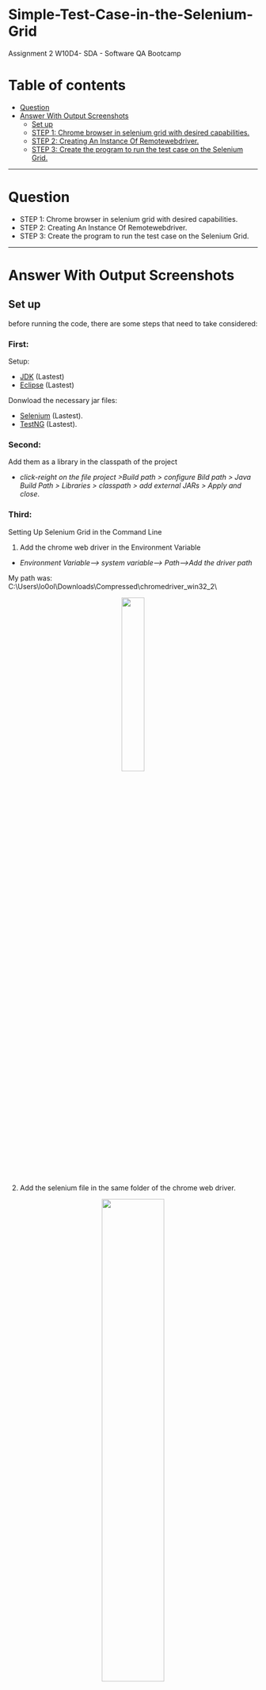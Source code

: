 # Simple-Test-Case-in-the-Selenium-Grid
Assignment 2 W10D4- SDA - Software QA Bootcamp

# Table of contents
* [Question](#question)
* [Answer With Output Screenshots](#answer-with-output-screenshots)
  * [Set up](#set-up)
  * [STEP 1: Chrome browser in selenium grid with desired capabilities.](#step-1--chrome-browser-in-selenium-grid-with-desired-capabilities)
  * [STEP 2: Creating An Instance Of Remotewebdriver.](#step-2--creating-an-instance-of-remotewebdriver)
  * [STEP 3: Create the program to run the test case on the Selenium Grid.](#step-3--create-the-program-to-run-the-test-case-on-the-selenium-grid)


---
# Question
- STEP 1: Chrome browser in selenium grid with desired capabilities.
- STEP 2: Creating An Instance Of Remotewebdriver.
- STEP 3: Create the program to run the test case on the Selenium Grid.

---

# Answer With Output Screenshots
## Set up
before running the code, there are some steps that need to take considered:

### First:
Setup:
- [JDK](https://www.oracle.com/java/technologies/downloads/) (Lastest)
- [Eclipse](https://www.eclipse.org/) (Lastest)

Donwload the necessary jar files:
- [Selenium](https://www.selenium.dev/downloads/) (Lastest).
- [TestNG](http://www.java2s.com/Code/Jar/t/Downloadtestng685jar.htm) (Lastest).

### Second:
Add them as a library in the classpath of the project
- _click-reight on the file project >Build path > configure Bild path > Java Build Path > Libraries > classpath > add external JARs > Apply and close_.

### Third:
Setting Up Selenium Grid in the Command Line

1. Add the chrome web driver in the Environment Variable

- _Environment Variable--> system variable--> Path-->Add the driver path_

My path was: C:\Users\lo0ol\Downloads\Compressed\chromedriver_win32_2\

<p align="center">
<img src="https://user-images.githubusercontent.com/48597284/185756634-6460ebbb-b680-4cd8-a2cd-5c987d32133b.png" width=30% height=30%>
</p>

2. Add the selenium file in the same folder of the chrome web driver.
<p align="center">
<img src="https://user-images.githubusercontent.com/48597284/185756677-650c83ce-f21b-48ec-bd66-49d5256d5b66.png" width=50% height=50%>
</p>


3. Open CMD then write this line
```md
java -jar selenium-server-4.4.0.jar standalone
```

<p align="center">
<img src="https://user-images.githubusercontent.com/48597284/185755999-f5eb2050-fa27-417c-926f-e75a6f776fb3.png" width=80% height=80%>
</p>


---

## STEP 1: Chrome browser in selenium grid with desired capabilities.
In this step, I used `DesiredCapabilities`

```md
WebDriverManager.chromedriver().setup();
driver = new ChromeDriver();
```

---

## STEP 2: Creating An Instance Of Remotewebdriver.
In this step, I used `RemoteWebDriver`

For the following code add your URL
```md
driver = new RemoteWebDriver(new URL("http://192.168.1.11:4444"), cap);
```

<p align="center">
<img src="https://user-images.githubusercontent.com/48597284/185756273-f87cf0b8-d709-4b43-9cb8-5b54f8c25268.png" width=80% height=80%>
</p>

The final code
```md
@BeforeSuite
public void chromepage() throws MalformedURLException {
	// set configuration
	DesiredCapabilities cap = new DesiredCapabilities();
	cap.setCapability("platformName", "Windows");
	cap.setCapability("se:name", "My simple test"); 
	cap.setCapability("se:sampleMetadata", "Sample metadata value"); 
	cap.setCapability(CapabilityType.BROWSER_NAME, "chrome");
		
	//RemoteWebDriver
	driver = new RemoteWebDriver(new URL("http://192.168.1.11:4444"), cap);

	// open codingdojo website
	driver.get("https://www.codingdojo.com");
	driver.manage().window().maximize();
	System.out.println(driver.getTitle());
}
```

---

## STEP 2: Create the program to run the test case on the Selenium Grid
In this step, I used [yahoo](https://login.yahoo.com) website.

The final code
```md
@Test
public void verifyYahooPageTitle() {
	// open yahoo page
	System.out.println(" Browse yahoo home page ");
	driver.navigate().to("https://login.yahoo.com");
	String strPageTitle = driver.getTitle();
	System.out.println(" Verifying yahoo homepage title ");
	Assert.assertTrue(true, "Yahoo");
	System.out.println(" Yahoo homepage title match. **");
}
```
 
 ### The Code Run:
<p align="center">

<img src="https://user-images.githubusercontent.com/48597284/185757122-2e90af40-c582-4c12-8641-4402bec2d0db.png" width=80% height=80%>

https://user-images.githubusercontent.com/48597284/185757190-cb8142f2-b677-4ca3-b3a5-b245de046018.mp4

</p>
